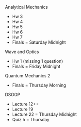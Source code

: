 Analytical Mechanics
- Hw 3
- Hw 4
- Hw 5
- Hw 6
- Hw 7
- Finals = Saturday Midnight

Wave and Optics
- Hw 1 (missing 1 question)
- Finals = Friday Midnight

Quantum Mechanics 2
- Finals = Thursday Morning

DSOOP
- Lecture 12++
- Lecture 19
- Lecture 22 = Thursday Midnight
- Quiz 5 = Thursday


